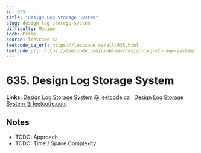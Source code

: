 ```yaml
--- 
id: 635
title: "Design Log Storage System"
slug: design-log-storage-system
difficulty: Medium
lock: Prime
source: leetcode.ca
leetcode_ca_url: https://leetcode.ca/all/635.html
leetcode_url: https://leetcode.com/problems/design-log-storage-system/
---
```


# 635. Design Log Storage System

**Links:** [Design Log Storage System @ leetcode.ca](https://leetcode.ca/all/635.html) · [Design Log Storage System @ leetcode.com](https://leetcode.com/problems/design-log-storage-system/)

## Notes
- TODO: Approach
- TODO: Time / Space Complexity
